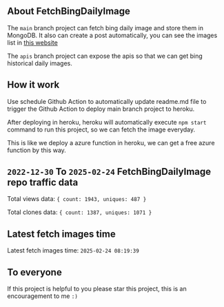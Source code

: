 ## About FetchBingDailyImage

The `main` branch project can fetch bing daily image and store them in MongoDB.
It also can create a post automatically, you can see the images list in [this website](https://oursalbum.netlify.app)

The `apis` branch project can expose the apis so that we can get bing historical daily images.

## How it work

Use schedule Github Action to automatically update readme.md file to trigger the Github Action to deploy main branch project to heroku.

After deploying in heroku, heroku will automatically execute `npm start` command to run this project, so we can fetch the image everyday.

This is like we deploy a azure function in heroku, we can get a free azure function by this way.

## `2022-12-30` To `2025-02-24` FetchBingDailyImage repo traffic data

Total views data: `{ count: 1943, uniques: 487 }`

Total clones data: `{ count: 1387, uniques: 1071 }`

## Latest fetch images time

Latest fetch images time: `2025-02-24 08:19:39`

## To everyone

If this project is helpful to you please star this project, this is an encouragement to me `:)`



